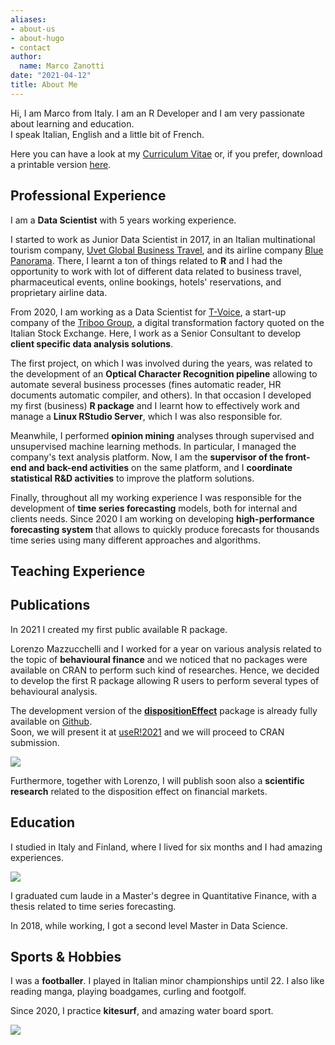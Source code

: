 ```yaml
---
aliases:
- about-us
- about-hugo
- contact
author:
  name: Marco Zanotti
date: "2021-04-12"
title: About Me
---
```


Hi, I am Marco from Italy. I am an R Developer and I am very passionate about 
learning and education.  
I speak Italian, English and a little bit of French. 

Here you can have a look at my [Curriculum Vitae](/pagedown-html/cv.html) or,
if you prefer, download a printable version [here](/pagedown-pdf/cv.pdf).  


## Professional Experience

I am a **Data Scientist** with 5 years working experience.    

I started to work as Junior Data Scientist in 2017, in an Italian multinational
tourism company, 
[Uvet Global Business Travel](https://www.uvetgbt.com/), and its airline
company [Blue Panorama](https://www.blue-panorama.com/it).
There, I learnt a ton of things related to **R** and I had the opportunity to work 
with lot of different data related to
business travel, pharmaceutical events, online bookings, hotels' reservations,
and proprietary airline data.  

From 2020, I am working as a Data Scientist for 
[T-Voice](https://www.triboo-voice.com/), a start-up company of the 
[Triboo Group](https://triboo.com/), a digital transformation factory quoted 
on the Italian Stock Exchange. Here, I work as a Senior Consultant to develop
**client specific data analysis solutions**.

The first project, on which I was involved during the years, was related to 
the development of an **Optical Character Recognition pipeline** allowing to 
automate several business processes (fines automatic reader, HR documents 
automatic compiler, and others). In that occasion I developed my first 
(business) **R package** and I learnt how to effectively work and manage a 
**Linux RStudio Server**, which I was also responsible for.  

Meanwhile, I performed **opinion mining** analyses through supervised and unsupervised 
machine learning methods. In particular, I managed the company's text analysis
platform. Now, I am the **supervisor of the front-end and back-end activities** on 
the same platform, and I **coordinate statistical R&D activities** to improve the
platform solutions.  

Finally, throughout all my working experience I was responsible for the development
of **time series forecasting** models, both for internal and clients needs. Since
2020 I am working on developing **high-performance forecasting system** that allows 
to quickly produce forecasts for thousands time series using many different
approaches and algorithms.  


## Teaching Experience



## Publications

In 2021 I created my first public available R package.  

Lorenzo Mazzucchelli and I worked for a year on various analysis related to 
the topic of **behavioural finance** and we noticed that no packages were available
on CRAN to perform such kind of researches. Hence, we decided to develop the 
first R package allowing R users to perform several types of behavioural analysis.  

The development version of the
**[dispositionEffect](https://marcozanotti.github.io/dispositionEffect)** package is
already fully available on [Github](https://github.com/marcozanotti/dispositionEffect).   
Soon, we will present it at [useR!2021](https://user2021.r-project.org/) and we 
will proceed to CRAN submission.  

[![](/img/dispositionEffect_logo.png)](https://marcozanotti.github.io/dispositionEffect)

Furthermore, together with Lorenzo, I will publish soon also a **scientific research**
related to the disposition effect on financial markets.  

## Education

I studied in Italy and Finland, where I lived for six months and I had amazing 
experiences.  

![](/img/lapland.png)

I graduated cum laude in a Master's degree in Quantitative Finance, with a
thesis related to time series forecasting.  

In 2018, while working, I got a second level Master in Data Science.  


## Sports & Hobbies

I was a **footballer**. I played in Italian minor championships until 22. I also 
like reading manga, playing boadgames, curling and footgolf.  

Since 2020, I practice **kitesurf**, and amazing water board sport.

![](/img/kite.jpg)
